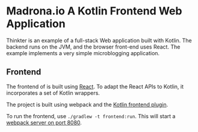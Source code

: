 # Madrona.io A Kotlin Frontend Web Application

Thinkter is an example of a full-stack Web application built with Kotlin. The backend runs on the JVM, and the browser
front-end uses React. The example implements a very simple microblogging application.

## Frontend

The frontend of is built using [React](https://facebook.github.io/react/). To adapt the React APIs to Kotlin,
it incorporates a set of Kotlin wrappers.

The project is built using webpack and the [Kotlin frontend plugin](https://github.com/kotlin/kotlin-frontend-plugin). 

To run the frontend, use `./gradlew -t frontend:run`. This will start a [webpack server on port 8080](http://localhost:8080).
